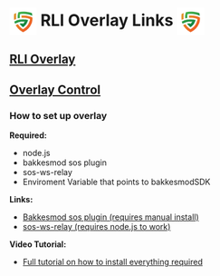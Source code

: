# <img src="Images/Logos/rli_logo.png" align="center" height="48" width="48"> **RLI Overlay Links** <img src="Images/Logos/rli_logo.png" align="center" height="48" width="48">

## [**RLI Overlay**](https://rm-118425146.github.io/RLI-Overlay/RLI-Overlay.html)

## [**Overlay Control**](https://rm-118425146.github.io/RLI-Overlay/OverlayControl.html)

### **How to set up overlay**

**Required:**
- node.js
- bakkesmod sos plugin
- sos-ws-relay
- Enviroment Variable that points to bakkesmodSDK

**Links:**
- [Bakkesmod sos plugin (requires manual install)](https://gitlab.com/bakkesplugins/sos/sos-plugin/-/releases)
- [sos-ws-relay (requires node.js to work)](https://gitlab.com/bakkesplugins/sos/sos-ws-relay)

**Video Tutorial:**
- [Full tutorial on how to install everything required](https://www.youtube.com/watch?v=QE816DBuwI4&t=214s)
